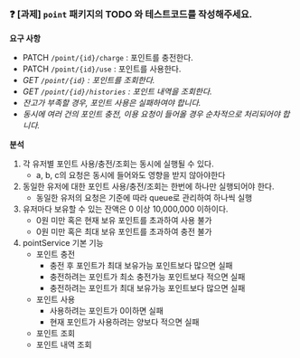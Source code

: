 ### ❓ [과제] `point` 패키지의 TODO 와 테스트코드를 작성해주세요.

**요구 사항**

- PATCH  `/point/{id}/charge` : 포인트를 충전한다.
- PATCH `/point/{id}/use` : 포인트를 사용한다.
- *GET `/point/{id}` : 포인트를 조회한다.*
- *GET `/point/{id}/histories` : 포인트 내역을 조회한다.*
- *잔고가 부족할 경우, 포인트 사용은 실패하여야 합니다.*
- *동시에 여러 건의 포인트 충전, 이용 요청이 들어올 경우 순차적으로 처리되어야 합니다.*

**분석**
1. 각 유저별 포인트 사용/충전/조회는 동시에 실행될 수 있다.
   - a, b, c의 요청은 동시에 들어와도 영향을 받지 않아야한다
2. 동일한 유저에 대한 포인트 사용/충전/조회는 한번에 하나만 실행되어야 한다.
   - 동일한 유저의 요청은 기준에 따라 queue로 관리하여 하나씩 실행
3. 유저마다 보유할 수 있는 잔액은 0 이상 10,000,000 이하이다.
   - 0원 미만 혹은 현재 보유 포인트를 초과하여 사용 불가
   - 0원 미만 혹은 최대 보유 포인트를 초과하여 충전 불가
4. pointService 기본 기능
   - 포인트 충전
     - 충전 후 포인트가 최대 보유가능 포인트보다 많으면 실패
     - 충전하려는 포인트가 최소 충전가능 포인트보다 적으면 실패
     - 충전하려는 포인트가 최대 보유가능 포인트보다 많으면 실패
   - 포인트 사용
     - 사용하려는 포인트가 0이하면 실패
     - 현재 포인트가 사용하려는 양보다 적으면 실패
   - 포인트 조회
   - 포인트 내역 조회
   